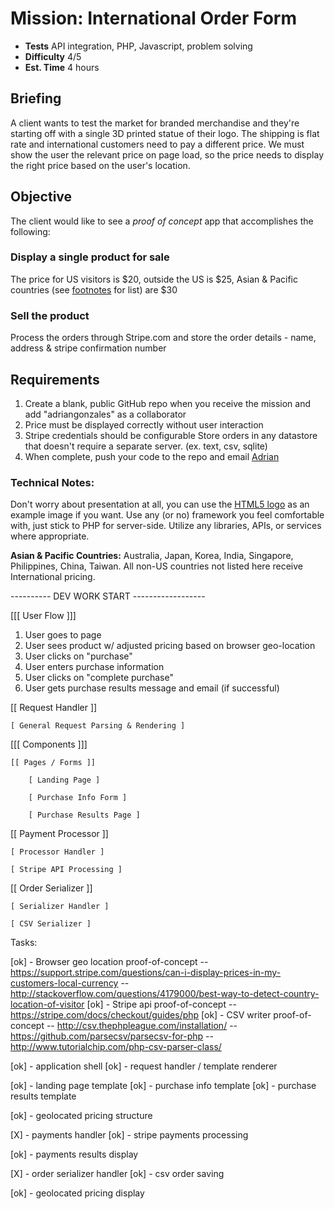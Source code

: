 # Mission: International Order Form
- **Tests** API integration, PHP, Javascript, problem solving
- **Difficulty** 4/5
- **Est. Time** 4 hours

## Briefing
A client wants to test the market for branded merchandise and they're starting off with a single 3D printed statue of their logo. The shipping is flat rate and international customers need to pay a different price. We must show the user the relevant price on page load, so the price needs to display the right price based on the user's location.

## Objective
The client would like to see a *proof of concept* app that accomplishes the following:

### Display a single product for sale
The price for US visitors is $20, outside the US is $25, Asian & Pacific countries (see [footnotes](#country-list) for list) are $30

### Sell the product
Process the orders through Stripe.com and store the order details - name, address & stripe confirmation number

## Requirements
1. Create a blank, public GitHub repo when you receive the mission and add "adriangonzales" as a collaborator
2. Price must be displayed correctly without user interaction
3. Stripe credentials should be configurable
Store orders in any datastore that doesn't require a separate server. (ex. text, csv, sqlite)
4. When complete, push your code to the repo and email [Adrian](mailto:adrian@uptrending.com)

### Technical Notes:
Don't worry about presentation at all, you can use the [HTML5 logo](http://www.w3.org/html/logo/) as an example image if you want. Use any (or no) framework you feel comfortable with, just stick to PHP for server-side. Utilize any libraries, APIs, or services where appropriate.

<a name="country-list"></a>**Asian & Pacific Countries:** Australia, Japan, Korea, India, Singapore, Philippines, China, Taiwan. All non-US countries not listed here receive International pricing.


---------- DEV WORK START ------------------

[[[ User Flow ]]]
1. User goes to page
2. User sees product w/ adjusted pricing based on browser geo-location
3. User clicks on "purchase"
4. User enters purchase information
5. User clicks on "complete purchase"
6. User gets purchase results message and email (if successful)


[[ Request Handler ]]

	[ General Request Parsing & Rendering ]

 

[[[ Components ]]]

	[[ Pages / Forms ]]

		[ Landing Page ]

		[ Purchase Info Form ]

		[ Purchase Results Page ]


 
[[ Payment Processor ]]

	[ Processor Handler ]

	[ Stripe API Processing ]



[[ Order Serializer ]]

	[ Serializer Handler ]

	[ CSV Serializer ]


Tasks:

[ok] - Browser geo location proof-of-concept
-- https://support.stripe.com/questions/can-i-display-prices-in-my-customers-local-currency 
-- http://stackoverflow.com/questions/4179000/best-way-to-detect-country-location-of-visitor 
[ok] - Stripe api proof-of-concept
-- https://stripe.com/docs/checkout/guides/php 
[ok] - CSV writer proof-of-concept
-- http://csv.thephpleague.com/installation/ 
-- https://github.com/parsecsv/parsecsv-for-php 
-- http://www.tutorialchip.com/php-csv-parser-class/

[ok] - application shell
[ok] - request handler / template renderer

[ok] - landing page template
[ok] - purchase info template
[ok] - purchase results template

[ok] - geolocated pricing structure

[X] - payments handler
[ok] - stripe payments processing

[ok] - payments results display

[X] - order serializer handler
[ok] - csv order saving

[ok] - geolocated pricing display








